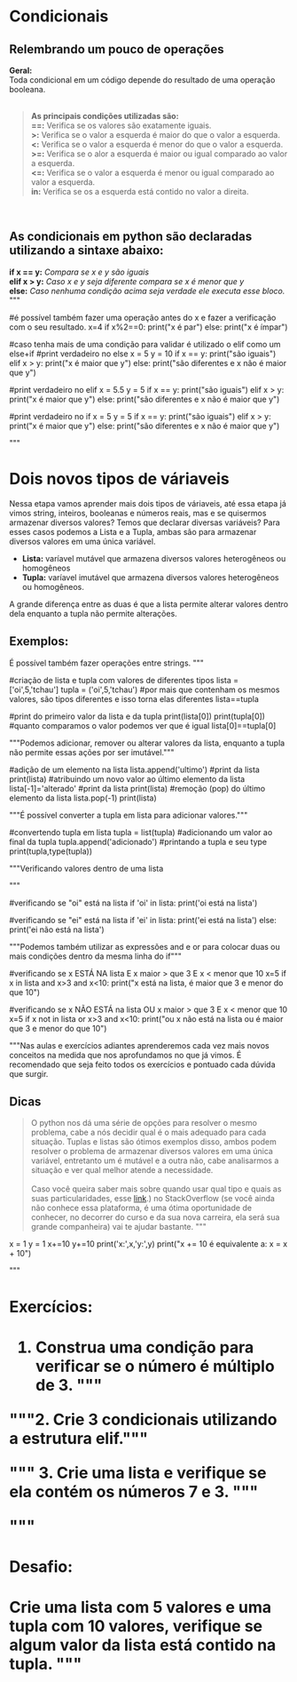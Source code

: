 <h1> Condicionais </h1>

<h2> Relembrando um pouco de operações </h2>
<b> Geral:</b><br>
Toda condicional em um código depende do resultado de uma operação booleana.
<br> <br>

> <b> As principais condições utilizadas são:</b><br>
<b>==:</b> Verifica se os valores são exatamente iguais.<br>
<b>>:</b> Verifica se o valor a esquerda é maior do que o valor a esquerda.<br>
<b><:</b> Verifica se o valor a esquerda é menor do que o valor a esquerda. <br>
<b>>=:</b> Verifica se o alor a esquerda é maior ou igual comparado ao valor a esquerda. <br>
<b><=:</b> Verifica se o valor a esquerda é menor ou igual comparado ao valor a esquerda. <br>
<b>in:</b> Verifica se os a esquerda está contido no valor a direita. <br>
<br>

## As condicionais em python são declaradas utilizando a sintaxe abaixo:<br> 

<b>if x == y:</b> *Compara se x e y são iguais*<br>
<b>elif x > y:</b> *Caso x e y seja diferente compara se x é menor que y*<br>
<b>else:</b> *Caso nenhuma condição acima seja verdade ele executa esse bloco.*
"""

#é possível também fazer uma operação antes do x e fazer a verificação com o seu resultado.
x=4
if x%2==0:
  print("x é par")
else:
  print("x é ímpar")

#caso tenha mais de uma condição para validar é utilizado o elif como um else+if
#print verdadeiro no else
x = 5
y = 10
if x == y:
  print("são iguais")
elif x > y:
  print("x é maior que y")
else:
  print("são diferentes e x não é maior que y")

#print verdadeiro no elif
x = 5.5
y = 5
if x == y:
  print("são iguais")
elif x > y:
  print("x é maior que y")
else:
  print("são diferentes e x não é maior que y")

#print verdadeiro no if
x = 5
y = 5
if x == y:
  print("são iguais")
elif x > y:
  print("x é maior que y")
else:
  print("são diferentes e x não é maior que y")

"""<h1> Dois novos tipos de váriaveis</h1>

Nessa etapa vamos aprender mais dois tipos de váriaveis, até essa etapa já vimos string, inteiros, booleanas e números reais, mas e se quisermos armazenar diversos valores? Temos que declarar diversas variáveis? Para esses casos podemos a Lista e a Tupla, ambas são para armazenar diversos valores em uma única variável.

*   <b>Lista:</b> varíavel mutável que armazena diversos valores heterogêneos ou homogêneos
*   <b>Tupla:</b> varíavel imutável que armazena diversos valores heterogêneos ou homogêneos.

A grande diferença entre as duas é que a lista permite alterar valores dentro dela enquanto a tupla não permite alterações.

<h2> Exemplos:</h2>

É possível também fazer operações entre strings.
"""

#criação de lista e tupla com valores de diferentes tipos
lista = ['oi',5,'tchau']
tupla = ('oi',5,'tchau')
#por mais que contenham os mesmos valores, são tipos diferentes e isso torna elas diferentes
lista==tupla

#print do primeiro valor da lista e da tupla
print(lista[0])
print(tupla[0])
#quanto comparamos o valor podemos ver que é igual
lista[0]==tupla[0]

"""Podemos adicionar, remover ou alterar valores da lista, enquanto a tupla não permite essas ações por ser imutável."""

#adição de um elemento na lista
lista.append('ultimo')
#print da lista
print(lista)
#atribuindo um novo valor ao último elemento da lista
lista[-1]='alterado'
#print da lista
print(lista)
#remoção (pop) do último elemento da lista
lista.pop(-1)
print(lista)

"""É possível converter a tupla em lista para adicionar valores."""

#convertendo tupla em lista
tupla = list(tupla)
#adicionando um valor ao final da tupla
tupla.append('adicionado')
#printando a tupla e seu type
print(tupla,type(tupla))

"""Verificando valores dentro de uma lista


"""

#verificando se "oi" está na lista
if 'oi' in lista:
  print('oi está na lista')

#verificando se "ei" está na lista
if 'ei' in lista:
  print('ei está na lista')
else:
  print('ei não está na lista')

"""Podemos também utilizar as expressões and e or para colocar duas ou mais condições dentro da mesma linha do if"""

#verificando se x ESTÁ NA lista E x maior > que 3 E x < menor que 10
x=5
if x in lista and x>3 and x<10:
  print("x está na lista, é maior que 3 e menor do que 10")

#verificando se x NÃO ESTÁ na lista OU x maior > que 3 E x < menor que 10
x=5
if x not in lista or x>3 and x<10:
  print("ou x não está na lista ou é maior que 3 e menor do que 10")

"""Nas aulas e exercícios adiantes aprenderemos cada vez mais novos conceitos na medida que nos aprofundamos no que já vimos. É recomendado que seja feito todos os exercícios e pontuado cada dúvida que surgir.

<h2> Dicas </h2>

> O python nos dá uma série de opções para resolver o mesmo problema, cabe a nós decidir qual é o mais adequado para cada situação. Tuplas e listas são ótimos exemplos disso, ambos podem resolver o problema de armazenar diversos valores em uma única variável, entretanto um é mutável e a outra não, cabe analisarmos a situação e ver qual melhor atende a necessidade. <br> <br>Caso você queira saber mais sobre quando usar qual tipo e quais as suas particularidades, esse [link](https://pt.stackoverflow.com/questions/192727/quando-usar-listas-e-quando-usar-tuplas#:~:text=As%20tuplas%20s%C3%A3o%20sequ%C3%AAncias%20imut%C3%A1veis,armazenamento%20em%20set%20ou%20dict%20).) no StackOverflow (se você ainda não conhece essa plataforma, é uma ótima oportunidade de conhecer, no decorrer do curso e da sua nova carreira, ela será sua grande companheira) vai te ajudar bastante.
"""

x = 1
y = 1
x+=10
y+=10
print('x:',x,'y:',y)
print("x += 10 é equivalente a: x = x + 10")

"""<h1>Exercícios:<h1>

1. Construa uma condição para verificar se o número é múltiplo de 3.
"""



"""2. Crie 3 condicionais utilizando a estrutura elif."""



"""
3. Crie uma lista e verifique se ela contém os números 7 e 3.
"""



"""<h1>Desafio:<h1>

Crie uma lista com 5 valores e uma tupla com 10 valores, verifique se algum valor da lista está contido na tupla.
"""

